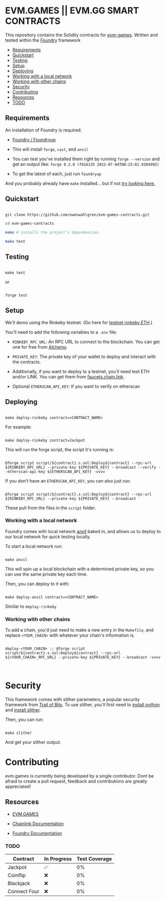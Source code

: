 # EVM.GAMES || EVM.GG SMART CONTRACTS
This repository contains the Solidity contracts for [evm-games](https://github.com/owenwahlgren/evm-games).
Written and tested within the [Foundry](https://github.com/gakonst/foundry) framework

- [Requirements](#requirements)
- [Quickstart](#quickstart)
- [Testing](#testing)
-  [Setup](#setup)
- [Deploying](#deploying)
- [Working with a local network](#working-with-a-local-network)
- [Working with other chains](#working-with-other-chains)
- [Security](#security)
- [Contributing](#contributing)
- [Resources](#resources)
- [TODO](#todo)

## Requirements

  

An installation of Foundry is required:

- [Foundry / Foundryup](https://github.com/gakonst/foundry)

- This will install `forge`, `cast`, and `anvil`

- You can test you've installed them right by running `forge --version` and get an output like: `forge 0.2.0 (f016135 2022-07-04T00:15:02.930499Z)`

- To get the latest of each, just run `foundryup`

  

And you probably already have `make` installed... but if not [try looking here.](https://askubuntu.com/questions/161104/how-do-i-install-make)

  

## Quickstart

  

```sh

git clone https://github.com/owenwahlgren/evm-games-contracts.git

cd evm-games-contracts

make # installs the project's dependencies.

make test

```

  

## Testing

  

```

make test

```

  

or

  

```

forge test

```



  

## Setup

  

We'll demo using the Rinkeby testnet. (Go here for [testnet rinkeby ETH](https://faucets.chain.link/).)

  

You'll need to add the following variables to a `.env` file:

  

- `RINKEBY_RPC_URL`: An RPC URL to connect to the blockchain. You can get one for free from [Alchemy](https://www.alchemy.com/).

- `PRIVATE_KEY`: The private key of your wallet to deploy and interact with the contracts.

- Additionally, if you want to deploy to a testnet, you'll need test ETH and/or LINK. You can get them from [faucets.chain.link](https://faucets.chain.link/).

- Optional `ETHERSCAN_API_KEY`: If you want to verify on etherscan

  

## Deploying

  

```

make deploy-rinkeby contract=<CONTRACT_NAME>

```

  

For example:

  

```

make deploy-rinkeby contract=Jackpot

```

  

This will run the forge script, the script it's running is:

  

```

@forge script script/${contract}.s.sol:Deploy${contract} --rpc-url ${RINKEBY_RPC_URL} --private-key ${PRIVATE_KEY} --broadcast --verify --etherscan-api-key ${ETHERSCAN_API_KEY} -vvvv

```

  

If you don't have an `ETHERSCAN_API_KEY`, you can also just run:

  

```

@forge script script/${contract}.s.sol:Deploy${contract} --rpc-url ${RINKEBY_RPC_URL} --private-key ${PRIVATE_KEY} --broadcast

```

  

These pull from the files in the `script` folder.

  

### Working with a local network

  

Foundry comes with local network [anvil](https://book.getfoundry.sh/anvil/index.html) baked in, and allows us to deploy to our local network for quick testing locally.

  

To start a local network run:

  

```

make anvil

```

  

This will spin up a local blockchain with a determined private key, so you can use the same private key each time.

  

Then, you can deploy to it with:

  

```

make deploy-anvil contract=<CONTRACT_NAME>

```

  

Similar to `deploy-rinkeby`

  

### Working with other chains

  

To add a chain, you'd just need to make a new entry in the `Makefile`, and replace `<YOUR_CHAIN>` with whatever your chain's information is.

  

```

deploy-<YOUR_CHAIN> :; @forge script script/${contract}.s.sol:Deploy${contract} --rpc-url ${<YOUR_CHAIN>_RPC_URL} --private-key ${PRIVATE_KEY} --broadcast -vvvv

  

```

  

# Security

  

This framework comes with slither parameters, a popular security framework from [Trail of Bits](https://www.trailofbits.com/). To use slither, you'll first need to [install python](https://www.python.org/downloads/) and [install slither](https://github.com/crytic/slither#how-to-install).

  

Then, you can run:

  

```

make slither

```

  

And get your slither output.

  
  
  

# Contributing

  
evm.games is currently being developed by a single contributor.
Dont be afraid to create a pull request, feedback and contributions are greatly appreciated!  

## Resources

- [EVM.GAMES](https://github.com/owenwahlgren/evm-games)

- [Chainlink Documentation](https://docs.chain.link/)

- [Foundry Documentation](https://book.getfoundry.sh/)

  

### TODO

|Contract|In Progress | Test Coverage |
|--|--|--|
| Jackpot | ✅ | 0%
| Coinflip | ❌ | 0%
| Blackjack | ❌ | 0%
| Connect Four| ❌ | 0%



  